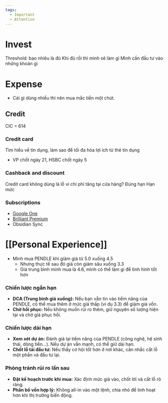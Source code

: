 ```yaml
---
tags:
  - Important
  - Attention
---
```

# Invest

Threshold: bao nhiêu là đủ
Khi đủ rồi thì mình sẽ làm gì
Mình cần đầu tư vào những khoản gì

# Expense

- Cái gì dùng nhiều thì nên mua mắc tiền một chút.

## Credit

CIC = 614

### Credit card

Tìm hiểu về tín dụng, làm sao để tối đa hóa lợi ích từ thẻ tín dụng

- VP chốt ngày 21, HSBC chốt ngày 5

### Cashback and discount

Credit card không dùng là lỗ vì chí phí tăng tại cửa hàng?
Đúng hạn
Hạn mức

### Subscriptions

- [Google One](https://one.google.com)
- [Brilliant Premium](https://brilliant.org/payment/subscription_settings)
- Obsidian Sync

# [[Personal Experience]]

- Mình mua PENDLE khi giảm giá từ 5.0 xuống 4.5
	- Nhưng thực tế sau đó giá còn giảm sâu xuống 3.3
	- Giá trung bình mình mua là 4.6, mình có thể làm gì để tình hình tốt hơn

### **Chiến lược ngắn hạn**  
- **DCA (Trung bình giá xuống):** Nếu bạn vẫn tin vào tiềm năng của PENDLE, có thể mua thêm ở mức giá thấp (ví dụ 3.3) để giảm giá vốn.  
- **Chờ hồi phục:** Nếu không muốn rủi ro thêm, giữ nguyên số lượng hiện tại và chờ giá phục hồi.  

### **Chiến lược dài hạn**
- **Xem xét dự án:** Đánh giá lại tiềm năng của PENDLE (công nghệ, hệ sinh thái, dòng tiền...). Nếu dự án vẫn mạnh, có thể giữ dài hạn.  
- **Chốt lỗ tái đầu tư:** Nếu thấy cơ hội tốt hơn ở nơi khác, cân nhắc cắt lỗ một phần và đầu tư lại.  

### **Phòng tránh rủi ro lần sau**  
- **Đặt kế hoạch trước khi mua:** Xác định mức giá vào, chốt lời và cắt lỗ rõ ràng.  
- **Phân bổ vốn hợp lý:** Không all-in vào một lệnh, chia nhỏ để linh hoạt hơn khi thị trường biến động.